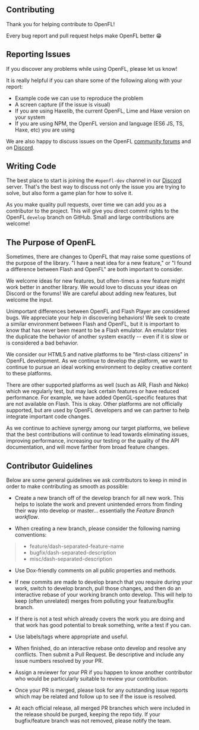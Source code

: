 Contributing
------------

Thank you for helping contribute to OpenFL!

Every bug report and pull request helps make OpenFL better :grin:


Reporting Issues
----------------

If you discover any problems while using OpenFL, please let us know!

It is really helpful if you can share some of the following along with your report:

 * Example code we can use to reproduce the problem
 * A screen capture (if the issue is visual)
 * If you are using Haxelib, the current OpenFL, Lime and Haxe version on your system
 * If you are using NPM, the OpenFL version and language (ES6 JS, TS, Haxe, etc) you are using

We are also happy to discuss issues on the OpenFL [community forums](https://community.openfl.org) and on [Discord](https://discord.gg/tDgq8EE).


Writing Code
------------

The best place to start is joining the `#openfl-dev` channel in our [Discord](https://discord.gg/tDgq8EE) server. That's the best way to discuss not only the issue you are trying to solve, but also form a game plan for how to solve it.

As you make quality pull requests, over time we can add you as a contributor to the project. This will give you direct commit rights to the OpenFL `develop` branch on GitHub. Small and large contributions are welcome!


The Purpose of OpenFL
---------------------

Sometimes, there are changes to OpenFL that may raise some questions of the purpose of the library. "I have a neat idea for a new feature," or "I found a difference between Flash and OpenFL" are both important to consider.

We welcome ideas for new features, but often-times a new feature might work better in another library. We would love to discuss your ideas on Discord or the forums! We are careful about adding new features, but welcome the input.

Unimportant differences between OpenFL and Flash Player are considered bugs. We appreciate your help in discovering behaviors! We seek to create a similar environment between Flash and OpenFL, but it is important to know that has never been meant to be a Flash emulator. An emulator tries the duplicate the behavior of another system exactly -- even if it is slow or is considered a bad behavior.

We consider our HTML5 and native platforms to be "first-class citizens" in OpenFL development. As we continue to develop the platform, we want to continue to pursue an ideal working environment to deploy creative content to these platforms.

There are other supported platforms as well (such as AIR, Flash and Neko) which we regularly test, but may lack certain features or have reduced performance. For example, we have added OpenGL-specific features that are not available on Flash. This is okay. Other platforms are not officially supported, but are used by OpenFL developers and we can partner to help integrate important code changes.

As we continue to achieve synergy among our target platforms, we believe that the best contributions will continue to lead towards eliminating issues, improving performance, increasing our testing or the quality of the API documentation, and will move farther from broad feature changes.


Contributor Guidelines
----------------------

Below are some general guidelines we ask contributors to keep in mind in order to make contributing as smooth as possible:

 * Create a new branch off of the develop branch for all new work. This helps to isolate the work and prevent unintended errors from finding their way into develop or master… essentially the *Feature Branch workflow*.

 * When creating a new branch, please consider the following naming conventions:
  > - feature/dash-separated-feature-name
  > - bugfix/dash-separated-description
  > - misc/dash-separated-description

 * Use Dox-friendly comments on all public properties and methods.

 * If new commits are made to develop branch that you require during your work, switch to develop branch, pull those changes, and then do an interactive rebase of your working branch onto develop. This will help to keep (often unrelated) merges from polluting your feature/bugfix branch.

 * If there is not a test which already covers the work you are doing and that work has good potential to break something, write a test if you can.

 * Use labels/tags where appropriate and useful.

 * When finished, do an interactive rebase onto develop and resolve any conflicts. Then submit a Pull Request. Be descriptive and include any issue numbers resolved by your PR.

 * Assign a reviewer for your PR if you happen to know another contributor who would be particularly suitable to review your contribution.

 * Once your PR is merged, please look for any outstanding issue reports which may be related and follow up to see if the issue is resolved.

 * At each official release, all merged PR branches which were included in the release should be purged, keeping the repo tidy. If your bugfix/feature branch was not removed, please notify the team.
